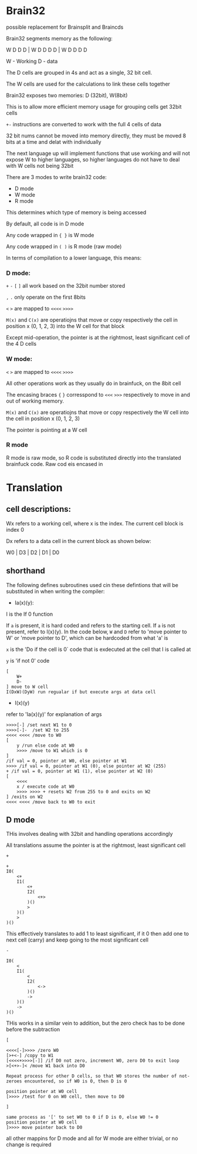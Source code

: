 # Brain32

possible replacement for Brainsplit and Braincds

Brain32 segments memory as the following:

W D D D | W D D D D | W D D D D

W - Working
D - data

The D cells are grouped in 4s and act as a single, 32 bit cell.

The W cells are used for the calculations to link these cells together

Brain32 exposes two memories: D (32bit), W(8bit)

This is to allow more efficient memory usage for grouping cells get 32bit cells

`+-` instructions are converted to work with the full 4 cells of data

32 bit nums cannot be moved into memory directly, they must be moved 8 bits at a time and delat with individually

The next language up will implement functions that use working and will not expose W to higher languages, so higher languages do not have to deal with W cells not being 32bit



There are 3 modes to write brain32 code:
- D mode
- W mode
- R mode

This determines which type of memory is being accessed

By default, all code is in D mode

Any code wrapped in `{ }` is W mode

Any code wrapped in `( )` is R mode (raw mode)

In terms of compilation to a lower language, this means:

### D mode:
`+` `-` `[` `]` all work based on the 32bit number stored

`,` `.` only operate on the first 8bits

`<` `>` are mapped to `<<<<` `>>>>`

`M(x)` and `C(x)` are operatiojns that move or copy respectively the cell in position x (0, 1, 2, 3) into the W cell for that block

Except mid-operation, the pointer is at the rightmost, least significant cell of the 4 D cells

### W mode:
`<` `>` are mapped to `<<<<` `>>>>`

All other operations work as they usually do in brainfuck, on the 8bit cell

The encasing braces `{` `}` corresspond to `<<<` `>>>` respectively to move in and out of working memory.

`M(x)` and `C(x)` are operatiojns that move or copy respectively the W cell into the cell in position x (0, 1, 2, 3)

The pointer is pointing at a W cell

### R mode
R mode is raw mode, so R code is substituted directly into the translated brainfuck code. Raw cod eis encased in 


# Translation

## cell descriptions:

Wx refers to a working cell, where x is the index. The current cell block is index 0

Dx refers to a data cell in the current block as shown below:

W0 | D3 | D2 | D1 | D0
## shorthand

The following defines subroutines used cin these defintions that will be substituted in when writing the compiler:

- Ia(x)(y):

I is the If 0 function

If `a` is present, it is hard coded and refers to the starting cell. If `a` is not present, refer to I(x)(y). In the code below, `W` and `D` refer to 'move pointer to W' or 'move pointer to D', which can be hardcoded from what 'a' is

`x` is the 'Do if the cell is 0` code that is exdecuted at the cell that I is called at

`y` is 'if not 0' code

```
[
    W+
    D-
] move to W cell
I(DxW)(DyW) run regualar if but execute args at data cell
```

- I(x)(y)

refer to 'Ia(x)(y)' for explanation of args
```
>>>>[-] /set next W1 to 0
>>>>[-]-  /set W2 to 255
<<<< <<<< /move to W0
[
    y /run else code at W0
    >>>> /move to W1 which is 0
]
/if val = 0, pointer at W0, else pointer at W1
>>>> /if val = 0, pointer at W1 (0), else pointer at W2 (255)
+ /if val = 0, pointer at W1 (1), else pointer at W2 (0)
[
    <<<<
    x / execute code at W0
    >>>> >>>> + resets W2 from 255 to 0 and exits on W2
] /exits on W2
<<<< <<<< /move back to W0 to exit
```

## D mode
THis involves dealing with 32bit and handling operations accordingly

All translations assume the pointer is at the rightmost, least significant cell

`+`
```
+
I0(
    <+
    I1(
        <+
        I2(
            <+>
        )()
        >
    )()
    >
)()
```
This effectively translates to add 1 to least significant, if it 0 then add one to next cell (carry) and keep going to the most significant cell

`-`
```
I0(
    <
    I1(
        <
        I2(
            <->
        )()
        ->
    )()
    ->
)()
```
THis works in a similar vein to addition, but the zero check has to be done before the subtraction

`[`
```
<<<<[-]>>>> /zero W0
[>+<-] /copy to W1
[<<<<+>>>>[-]] /if D0 not zero, increment W0, zero D0 to exit loop
>[<+>-]< /move W1 back into D0

Repeat process for other D cells, so that W0 stores the number of not-zeroes encountered, so if W0 is 0, then D is 0

position pointer at W0 cell
[>>>> /test for 0 on W0 cell, then move to D0
```

`]`
```
same process as '[' to set W0 to 0 if D is 0, else W0 != 0
position pointer at W0 cell
]>>>> move pointer back to D0
```

all other mappins for D mode and all for W mode are either trivial, or no change is required